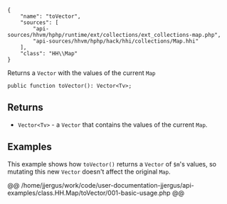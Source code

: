 ``` yamlmeta
{
    "name": "toVector",
    "sources": [
        "api-sources/hhvm/hphp/runtime/ext/collections/ext_collections-map.php",
        "api-sources/hhvm/hphp/hack/hhi/collections/Map.hhi"
    ],
    "class": "HH\\Map"
}
```




Returns a ` Vector ` with the values of the current `` Map ``




``` Hack
public function toVector(): Vector<Tv>;
```




## Returns




+ ` Vector<Tv> ` - a `` Vector `` that contains the values of the current ``` Map ```.




## Examples




This example shows how ` toVector() ` returns a `` Vector `` of ``` $m ```'s values, so mutating this new ```` Vector ```` doesn't affect the original ````` Map `````.







@@ /home/jjergus/work/code/user-documentation-jjergus/api-examples/class.HH.Map/toVector/001-basic-usage.php @@
<!-- HHAPIDOC -->
